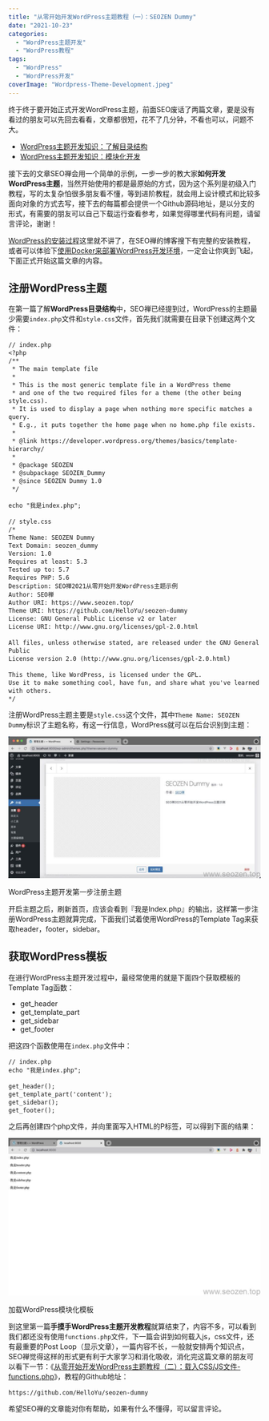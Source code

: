 ```yaml
---
title: "从零开始开发WordPress主题教程（一）：SEOZEN Dummy"
date: "2021-10-23"
categories: 
  - "WordPress主题开发"
  - "WordPress教程"
tags: 
  - "WordPress"
  - "WordPress开发"
coverImage: "Wordpress-Theme-Development.jpeg"
---
```


终于终于要开始正式开发WordPress主题，前面SEO废话了两篇文章，要是没有看过的朋友可以先回去看看，文章都很短，花不了几分钟，不看也可以，问题不大。

- [WordPress主题开发知识：了解目录结构](https://www.seozen.top/wordpress-theme-develop-hierarchy.html)
- [WordPress主题开发知识：模块化开发](https://www.seozen.top/wordpress-theme-development-modularization.html)

接下去的文章SEO禅会用一个简单的示例，一步一步的教大家**如何开发WordPress主题**，当然开始使用的都是最原始的方式，因为这个系列是初级入门教程，写的太复杂怕很多朋友看不懂，等到进阶教程，就会用上设计模式和比较多面向对象的方式去写，接下去的每篇都会提供一个Github源码地址，是以分支的形式，有需要的朋友可以自己下载运行查看参考，如果觉得哪里代码有问题，请留言评论，谢谢！

[WordPress的安装过程](https://www.seozen.top/wordpress-apache-setup-2021.html)这里就不讲了，在SEO禅的博客搜下有完整的安装教程，或者可以体验下[使用Docker来部署WordPress开发环境](https://www.seozen.top/docker-wordpress-develop.html)，一定会让你爽到飞起，下面正式开始这篇文章的内容。

## 注册WordPress主题

在第一篇了解**WordPress目录结构**中，SEO禅已经提到过，WordPress的主题最少需要`index.php`文件和`style.css`文件，首先我们就需要在目录下创建这两个文件：

```
// index.php
<?php
/**
 * The main template file
 *
 * This is the most generic template file in a WordPress theme
 * and one of the two required files for a theme (the other being style.css).
 * It is used to display a page when nothing more specific matches a query.
 * E.g., it puts together the home page when no home.php file exists.
 *
 * @link https://developer.wordpress.org/themes/basics/template-hierarchy/
 *
 * @package SEOZEN 
 * @subpackage SEOZEN_Dummy
 * @since SEOZEN Dummy 1.0
 */

echo "我是index.php";

// style.css
/*
Theme Name: SEOZEN Dummy
Text Domain: seozen_dummy
Version: 1.0
Requires at least: 5.3
Tested up to: 5.7
Requires PHP: 5.6
Description: SEO禅2021从零开始开发WordPress主题示例
Author: SEO禅
Author URI: https://www.seozen.top/
Theme URI: https://github.com/HelloYu/seozen-dummy
License: GNU General Public License v2 or later
License URI: http://www.gnu.org/licenses/gpl-2.0.html

All files, unless otherwise stated, are released under the GNU General Public
License version 2.0 (http://www.gnu.org/licenses/gpl-2.0.html)

This theme, like WordPress, is licensed under the GPL.
Use it to make something cool, have fun, and share what you've learned
with others.
*/
```

注册WordPress主题主要是`style.css`这个文件，其中`Theme Name: SEOZEN Dummy`标识了主题名称，有这一行信息，WordPress就可以在后台识别到主题：

![SEOZEN-Wordpress-development-theme-register](images/SEOZEN-Wordpress-development-theme-register-1024x574.jpg)

WordPress主题开发第一步注册主题

开启主题之后，刷新首页，应该会看到『我是Index.php』的输出，这样第一步注册WordPress主题就算完成，下面我们试着使用WordPress的Template Tag来获取header，footer，sidebar。

## 获取WordPress模板

在进行WordPress主题开发过程中，最经常使用的就是下面四个获取模板的Template Tag函数：

- get\_header
- get\_template\_part
- get\_sidebar
- get\_footer

把这四个函数使用在`index.php`文件中：

```
// index.php
echo "我是index.php";

get_header();
get_template_part('content');
get_sidebar();
get_footer();
```

之后再创建四个php文件，并向里面写入HTML的P标签，可以得到下面的结果：

![SEOZEN-WordPress-theme-development-load-template](images/SEOZEN-WordPress-theme-development-load-template-1024x640.jpg)

加载WordPress模块化模板

到这里第一篇**手摸手WordPress主题开发教程**就算结束了，内容不多，可以看到我们都还没有使用`functions.php`文件，下一篇会讲到如何载入js，css文件，还有最重要的Post Loop（显示文章），一篇内容不长，一般就安排两个知识点，SEO禅觉得这样的形式更有利于大家学习和消化吸收，消化完这篇文章的朋友可以看下一节：《[从零开始开发WordPress主题教程（二）：载入CSS/JS文件-functions.php](https://www.seozen.top/wordpress-theme-development-load-css-js-functions.html)》，教程的Github地址：

```
https://github.com/HelloYu/seozen-dummy
```

希望SEO禅的文章能对你有帮助，如果有什么不懂得，可以留言评论。
